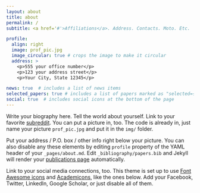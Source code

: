 ```yaml
---
layout: about
title: about
permalink: /
subtitle: <a href='#'>Affiliations</a>. Address. Contacts. Moto. Etc.

profile:
  align: right
  image: prof_pic.jpg
  image_circular: true # crops the image to make it circular
  address: >
    <p>555 your office number</p>
    <p>123 your address street</p>
    <p>Your City, State 12345</p>

news: true  # includes a list of news items
selected_papers: true # includes a list of papers marked as "selected={true}"
social: true  # includes social icons at the bottom of the page
---
```


Write your biography here. Tell the world about yourself. Link to your favorite [subreddit](http://reddit.com). You can put a picture in, too. 
The code is already in, just name your picture `prof_pic.jpg` and put it in the `img/` folder.

Put your address / P.O. box / other info right below your picture. You can also disable any these elements by editing `profile` 
property of the YAML header of your `_pages/about.md`. 
Edit `_bibliography/papers.bib` and Jekyll will render your [publications page](/al-folio/publications/) automatically.

Link to your social media connections, too. 
This theme is set up to use [Font Awesome icons](http://fortawesome.github.io/Font-Awesome/) and [Academicons](https://jpswalsh.github.io/academicons/), 
like the ones below. Add your Facebook, Twitter, LinkedIn, Google Scholar, or just disable all of them.

